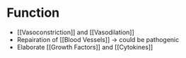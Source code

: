 # Function
- [[Vasoconstriction]] and [[Vasodilation]]
- Repairation of [[Blood Vessels]] → could be pathogenic
- Elaborate [[Growth Factors]] and [[Cytokines]]